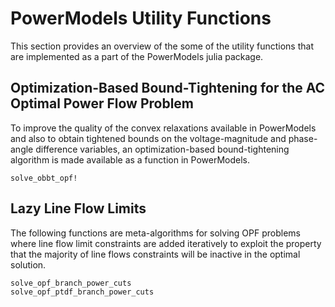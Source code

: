 # PowerModels Utility Functions

This section provides an overview of the some of the utility functions that are implemented as a part of the PowerModels julia package.

## Optimization-Based Bound-Tightening for the AC Optimal Power Flow Problem

To improve the quality of the convex relaxations available in PowerModels and also to obtain tightened bounds on the voltage-magnitude and phase-angle difference variables, an optimization-based bound-tightening algorithm is made available as a function in PowerModels.

```@docs
solve_obbt_opf!
```


## Lazy Line Flow Limits

The following functions are meta-algorithms for solving OPF problems where line flow limit constraints are added iteratively to exploit the property that the majority of line flows constraints will be inactive in the optimal solution.

```@docs
solve_opf_branch_power_cuts
solve_opf_ptdf_branch_power_cuts
```
